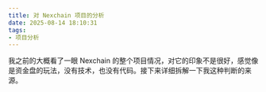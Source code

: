 ```yaml
---
title: 对 Nexchain 项目的分析
date: 2025-08-14 18:10:31
tags:
- 项目分析
---
```


我之前的大概看了一眼 Nexchain 的整个项目情况，对它的印象不是很好，感觉像是资金盘的玩法，没有技术，也没有代码。接下来详细拆解一下我这种判断的来源。




